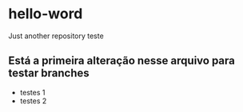 # hello-word

Just another repository teste


## Está a primeira alteração nesse arquivo para testar branches
* testes 1
* testes 2
